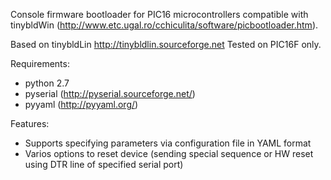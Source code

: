 Console firmware bootloader for PIC16 microcontrollers compatible with tinybldWin (http://www.etc.ugal.ro/cchiculita/software/picbootloader.htm).

Based on tinybldLin http://tinybldlin.sourceforge.net
Tested on PIC16F only.

Requirements:
- python 2.7
- pyserial (http://pyserial.sourceforge.net/)
- pyyaml (http://pyyaml.org/)

Features:
- Supports specifying parameters via configuration file in YAML format
- Varios options to reset device (sending special sequence or HW reset using DTR line of specified serial port)

